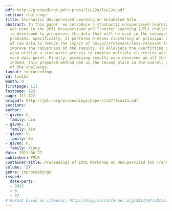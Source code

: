 ```yaml
---
pdf: http://proceedings.pmlr.press/liu12a/liu12a.pdf
section: challenge
title: Stochastic Unsupervised Learning on Unlabeled Data
abstract: In this paper, we introduce a stochastic unsupervised learning method that
  was used in the 2011 Unsupervised and Transfer Learning (UTL) challenge. This method
  is developed to preprocess the data that will be used in the subsequent classification
  problems. Specifically, it performs K-means clustering on principal components instead
  of raw data to remove the impact of noisy/irrelevant/less-relevant features and
  improve the robustness of the results. To alleviate the overfitting problem, we
  also utilize a stochastic process to combine multiple clustering assignments on
  each data point. Finally, promising results were observed on all the test data sets.
  Indeed, this proposed method won us the second place in the overall performance
  of the challenge.
layout: inproceedings
id: liu12a
month: 0
firstpage: 111
lastpage: 122
page: 111-122
origpdf: http://jmlr.org/proceedings/papers/v27/liu12a.pdf
sections: 
author:
- given: C.
  family: Liu
- given: J.
  family: Xie
- given: Y.
  family: Ge
- given: H.
  family: Xiong
date: 2012-06-27
publisher: PMLR
container-title: Proceedings of ICML Workshop on Unsupervised and Transfer Learning
volume: '27'
genre: inproceedings
issued:
  date-parts:
  - 2012
  - 6
  - 27
# Format based on citeproc: http://blog.martinfenner.org/2013/07/30/citeproc-yaml-for-bibliographies/
---
```

